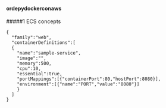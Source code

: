 #### ordepydockerconaws

#####1 ECS concepts
```
{
  "family":"web",
  "containerDefinitions":[
  {
    "name":"sample-service",
    "image":"",
    "memory":500,
    "cpu":10,
    "essential":true,
    "portMappings":[{"containerPort":80,"hostPort":8080}],
    "environment":[{"name":"PORT","value":"8080"}]
    }
  ]
}
```


    
